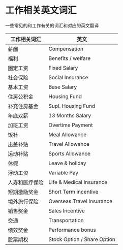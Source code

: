 # 工作相关英文词汇
一些常见的和工作有关的词汇和对应的英文翻译

| 工作相关词汇 | 英文 |
| ---------- | --- |
| 薪酬 | Compensation |
| 福利 | Benefits / welfare |
| 固定工资 | Fixed Salary |
| 社会保险 | Social Insurance |
| 基本工资 | Base Salary |
| 住房公积金 | Housing Fund |
| 补充住房基金 | Supl. Housing Fund |
| 年底双薪 | 13 Months Salary |
| 加班工资 | Overtime Payment |
| 饭补 | Meal Allowance |
| 出差补贴 | Travel Allowance |
| 运动补贴 | Sports Allowance |
| 休假 | Leave & holiday |
| 浮动工资 | Variable Pay |
| 人寿和医疗保险 | Life & Medical Insurance |
| 短期激励奖金 | Short Term incentive |
| 境外旅行保险 | Overseas Travel Insurance |
| 销售奖金 | Sales Incentive |
| 交通 | Transportation |
| 绩效奖金 | Performance bonus |
| 股票期权 | Stock Option / Share Option |